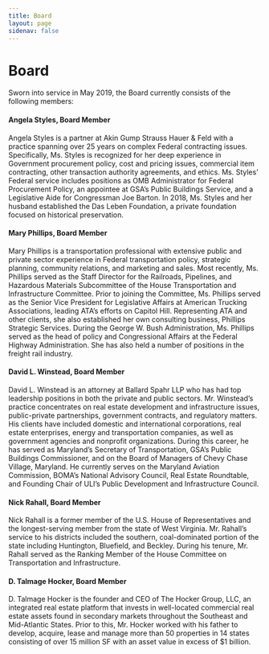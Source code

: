 ```yaml
---
title: Board
layout: page
sidenav: false
---
```


# Board

Sworn into service in May 2019, the Board currently consists of the following members:

#### Angela Styles, Board Member  
Angela Styles is a partner at Akin Gump Strauss Hauer & Feld with a practice spanning over 25 years on complex Federal contracting issues. Specifically, Ms. Styles is recognized for her deep experience in Government procurement policy, cost and pricing issues, commercial item contracting, other transaction authority agreements, and ethics. Ms. Styles’ Federal service includes positions as OMB Administrator for Federal Procurement Policy, an appointee at GSA’s Public Buildings Service, and a Legislative Aide for Congressman Joe Barton. In 2018, Ms. Styles and her husband established the Das Leben Foundation, a private foundation focused on historical preservation.  

#### Mary Phillips, Board Member  
Mary Phillips is a transportation professional with extensive public and private sector experience in Federal transportation policy, strategic planning, community relations, and marketing and sales. Most recently, Ms. Phillips served as the Staff Director for the Railroads, Pipelines, and Hazardous Materials Subcommittee of the House Transportation and Infrastructure Committee. Prior to joining the Committee, Ms. Phillips served as the Senior Vice President for Legislative Affairs at American Trucking Associations, leading ATA’s efforts on Capitol Hill. Representing ATA and other clients, she also established her own consulting business, Phillips Strategic Services. During the George W. Bush Administration, Ms. Phillips served as the head of policy and Congressional Affairs at the Federal Highway Administration. She has also held a number of positions in the freight rail industry.  

#### David L. Winstead, Board Member  
David L. Winstead is an attorney at Ballard Spahr LLP who has had top leadership positions in both the private and public sectors. Mr. Winstead’s practice concentrates on real estate development and infrastructure issues, public-private partnerships, government contracts, and regulatory matters. His clients have included domestic and international corporations, real estate enterprises, energy and transportation companies, as well as government agencies and nonprofit organizations. During this career, he has served as Maryland’s Secretary of Transportation, GSA’s Public Buildings Commissioner, and on the Board of Managers of Chevy Chase Village, Maryland. He currently serves on the Maryland Aviation Commission, BOMA’s National Advisory Council, Real Estate Roundtable, and Founding Chair of ULI’s Public Development and Infrastructure Council. 

#### Nick Rahall, Board Member  
Nick Rahall is a former member of the U.S. House of Representatives and the longest-serving member from the state of West Virginia. Mr. Rahall’s service to his districts included the southern, coal-dominated portion of the state including Huntington, Bluefield, and Beckley. During his tenure, Mr. Rahall served as the Ranking Member of the House Committee on Transportation and Infrastructure.  

#### D. Talmage Hocker, Board Member  
D. Talmage Hocker is the founder and CEO of The Hocker Group, LLC, an integrated real estate platform that invests in well-located commercial real estate assets found in secondary markets throughout the Southeast and Mid-Atlantic States. Prior to this, Mr. Hocker worked with his father to develop, acquire, lease and manage more than 50 properties in 14 states consisting of over 15 million SF with an asset value in excess of $1 billion.
